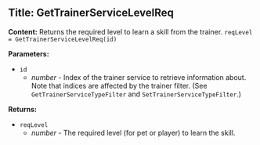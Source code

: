 ## Title: GetTrainerServiceLevelReq

**Content:**
Returns the required level to learn a skill from the trainer.
`reqLevel = GetTrainerServiceLevelReq(id)`

**Parameters:**
- `id`
  - *number* - Index of the trainer service to retrieve information about. Note that indices are affected by the trainer filter. (See `GetTrainerServiceTypeFilter` and `SetTrainerServiceTypeFilter`.)

**Returns:**
- `reqLevel`
  - *number* - The required level (for pet or player) to learn the skill.